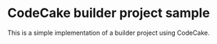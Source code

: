 CodeCake builder project sample
===============================

This is a simple implementation of a builder project using CodeCake.